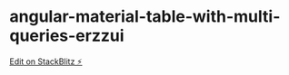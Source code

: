# angular-material-table-with-multi-queries-erzzui

[Edit on StackBlitz ⚡️](https://stackblitz.com/edit/angular-material-table-with-multi-queries-erzzui)